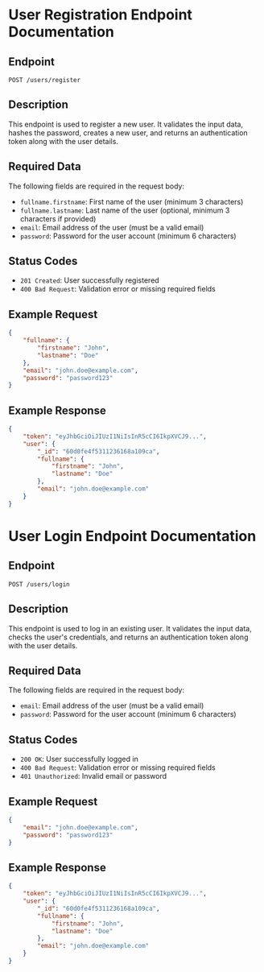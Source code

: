 # User Registration Endpoint Documentation

## Endpoint
`POST /users/register`

## Description
This endpoint is used to register a new user. It validates the input data, hashes the password, creates a new user, and returns an authentication token along with the user details.

## Required Data
The following fields are required in the request body:
- `fullname.firstname`: First name of the user (minimum 3 characters)
- `fullname.lastname`: Last name of the user (optional, minimum 3 characters if provided)
- `email`: Email address of the user (must be a valid email)
- `password`: Password for the user account (minimum 6 characters)

## Status Codes
- `201 Created`: User successfully registered
- `400 Bad Request`: Validation error or missing required fields

## Example Request
```json
{
    "fullname": {
        "firstname": "John",
        "lastname": "Doe"
    },
    "email": "john.doe@example.com",
    "password": "password123"
}
```

## Example Response
```json
{
    "token": "eyJhbGciOiJIUzI1NiIsInR5cCI6IkpXVCJ9...",
    "user": {
        "_id": "60d0fe4f5311236168a109ca",
        "fullname": {
            "firstname": "John",
            "lastname": "Doe"
        },
        "email": "john.doe@example.com"
    }
}
```

# User Login Endpoint Documentation

## Endpoint
`POST /users/login`

## Description
This endpoint is used to log in an existing user. It validates the input data, checks the user's credentials, and returns an authentication token along with the user details.

## Required Data
The following fields are required in the request body:
- `email`: Email address of the user (must be a valid email)
- `password`: Password for the user account (minimum 6 characters)

## Status Codes
- `200 OK`: User successfully logged in
- `400 Bad Request`: Validation error or missing required fields
- `401 Unauthorized`: Invalid email or password

## Example Request
```json
{
    "email": "john.doe@example.com",
    "password": "password123"
}
```

## Example Response
```json
{
    "token": "eyJhbGciOiJIUzI1NiIsInR5cCI6IkpXVCJ9...",
    "user": {
        "_id": "60d0fe4f5311236168a109ca",
        "fullname": {
            "firstname": "John",
            "lastname": "Doe"
        },
        "email": "john.doe@example.com"
    }
}
```
